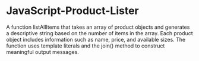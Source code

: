 # JavaScript-Product-Lister
A function listAllItems that takes an array of product objects and generates a descriptive string based on the number of items in the array. Each product object includes information such as name, price, and available sizes. The function uses template literals and the join() method to construct meaningful output messages.
